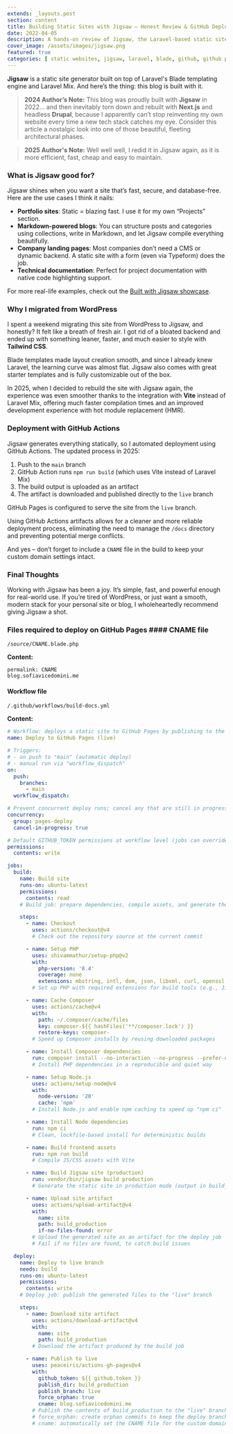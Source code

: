 ```yaml
---
extends: _layouts.post
section: content
title: Building Static Sites with Jigsaw – Honest Review & GitHub Deploy Setup (2025 Update)
date: 2022-04-05
description: A hands-on review of Jigsaw, the Laravel-based static site generator. Use cases, real-world setup, GitHub Actions deploy, and why I returned to Jigsaw after trying other solutions.
cover_image: /assets/images/jigsaw.png
featured: true
categories: [ static websites, jigsaw, laravel, blade, github, github pages, TailwindCSS, markdown, blog, databaseless, devtools, Frontend, deployment automation, vite, jamstack ]
---
```


**Jigsaw** is a static site generator built on top of Laravel's Blade templating engine and Laravel Mix. And here’s the
thing: this blog is built with it.

> **2024 Author’s Note:** This blog was proudly built with **Jigsaw** in 2022… and then inevitably torn down and rebuilt
> with **Next.js** and headless **Drupal**, because I apparently can’t stop reinventing my own website every time a new
> tech stack catches my eye. Consider this article a nostalgic look into one of those beautiful, fleeting architectural
> phases.

> **2025 Author's Note:** Well well well, I redid it in Jigsaw again, as it is more efficient, fast, cheap and easy to
> maintain.

### What is Jigsaw good for?

Jigsaw shines when you want a site that’s fast, secure, and database-free. Here are the use cases I think it nails:

* **Portfolio sites**: Static = blazing fast. I use it for my own “Projects” section.
* **Markdown-powered blogs**: You can structure posts and categories using collections, write in Markdown, and let
  Jigsaw compile everything beautifully.
* **Company landing pages**: Most companies don’t need a CMS or dynamic backend. A static site with a form (even via
  Typeform) does the job.
* **Technical documentation**: Perfect for project documentation with native code highlighting support.

For more real-life examples, check out the [Built with Jigsaw showcase](https://jigsaw.tighten.com/#built-with-jigsaw).

### Why I migrated from WordPress

I spent a weekend migrating this site from WordPress to Jigsaw, and honestly? It felt like a breath of fresh air. I got
rid of a bloated backend and ended up with something leaner, faster, and much easier to style with **Tailwind CSS**.

Blade templates made layout creation smooth, and since I already knew Laravel, the learning curve was almost flat.
Jigsaw also comes with great starter templates and is fully customizable out of the box.

In 2025, when I decided to rebuild the site with Jigsaw again, the experience was even smoother thanks to the
integration with **Vite** instead of Laravel Mix, offering much faster compilation times and an improved development
experience with hot module replacement (HMR).

### Deployment with GitHub Actions

Jigsaw generates everything statically, so I automated deployment using GitHub Actions. The updated process in 2025:

1. Push to the `main` branch
2. GitHub Action runs `npm run build` (which uses Vite instead of Laravel Mix)
3. The build output is uploaded as an artifact
4. The artifact is downloaded and published directly to the `live` branch

GitHub Pages is configured to serve the site from the `live` branch.

Using GitHub Actions artifacts allows for a cleaner and more reliable deployment process, eliminating the need to manage
the `/docs` directory and preventing potential merge conflicts.

And yes – don’t forget to include a `CNAME` file in the build to keep your custom domain settings intact.

### Final Thoughts

Working with Jigsaw has been a joy. It’s simple, fast, and powerful enough for real-world use. If you’re tired of
WordPress, or just want a smooth, modern stack for your personal site or blog, I wholeheartedly recommend giving Jigsaw
a shot.

### Files required to deploy on GitHub Pages #### CNAME file

`/source/CNAME.blade.php`

**Content:**

```text 
permalink: CNAME 
blog.sofiavicedomini.me
``` 

#### Workflow file

`/.github/workflows/build-docs.yml`

**Content:**

```yaml
# Workflow: deploys a static site to GitHub Pages by publishing to the "live" branch
name: Deploy to GitHub Pages (live)

# Triggers:
# - on push to "main" (automatic deploy)
# - manual run via "workflow_dispatch"
on:
  push:
    branches:
      - main
  workflow_dispatch:

# Prevent concurrent deploy runs; cancel any that are still in progress
concurrency:
  group: pages-deploy
  cancel-in-progress: true

# Default GITHUB_TOKEN permissions at workflow level (jobs can override)
permissions:
  contents: write

jobs:
  build:
    name: Build site
    runs-on: ubuntu-latest
    permissions:
      contents: read
    # Build job: prepare dependencies, compile assets, and generate the static site

    steps:
      - name: Checkout
        uses: actions/checkout@v4
        # Check out the repository source at the current commit

      - name: Setup PHP
        uses: shivammathur/setup-php@v2
        with:
          php-version: '8.4'
          coverage: none
          extensions: mbstring, intl, dom, json, libxml, curl, openssl, zip
        # Set up PHP with required extensions for build tools (e.g., Jigsaw/Laravel)

      - name: Cache Composer
        uses: actions/cache@v4
        with:
          path: ~/.composer/cache/files
          key: composer-${{ hashFiles('**/composer.lock') }}
          restore-keys: composer-
        # Speed up Composer installs by reusing downloaded packages

      - name: Install Composer dependencies
        run: composer install --no-interaction --no-progress --prefer-dist --optimize-autoloader
        # Install PHP dependencies in a reproducible and quiet way

      - name: Setup Node.js
        uses: actions/setup-node@v4
        with:
          node-version: '20'
          cache: 'npm'
        # Install Node.js and enable npm caching to speed up "npm ci"

      - name: Install Node dependencies
        run: npm ci
        # Clean, lockfile-based install for deterministic builds

      - name: Build frontend assets
        run: npm run build
        # Compile JS/CSS assets with Vite

      - name: Build Jigsaw site (production)
        run: vendor/bin/jigsaw build production
        # Generate the static site in production mode (output in build_production)

      - name: Upload site artifact
        uses: actions/upload-artifact@v4
        with:
          name: site
          path: build_production
          if-no-files-found: error
        # Upload the generated site as an artifact for the deploy job
        # Fail if no files are found, to catch build issues

  deploy:
    name: Deploy to live branch
    needs: build
    runs-on: ubuntu-latest
    permissions:
      contents: write
    # Deploy job: publish the generated files to the "live" branch

    steps:
      - name: Download site artifact
        uses: actions/download-artifact@v4
        with:
          name: site
          path: build_production
        # Download the artifact produced by the build job

      - name: Publish to live
        uses: peaceiris/actions-gh-pages@v4
        with:
          github_token: ${{ github.token }}
          publish_dir: build_production
          publish_branch: live
          force_orphan: true
          cname: blog.sofiavicedomini.me
        # Publish the contents of build_production to the "live" branch
        # force_orphan: create orphan commits to keep the deploy branch history clean
        # cname: automatically set the CNAME file for the custom domain
```